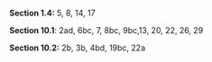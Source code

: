 **Section 1.4:** 5, 8, 14, 17 

**Section 10.1**: 2ad, 6bc, 7, 8bc, 9bc,13, 20, 22, 26, 29

**Section 10.2:** 2b, 3b, 4bd, 19bc, 22a